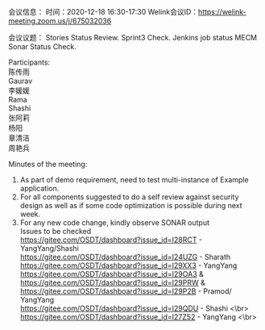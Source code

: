 会议信息：
时间：2020-12-18 16:30-17:30
Welink会议ID：https://welink-meeting.zoom.us/j/675032036

会议议题：
Stories Status Review. Sprint3 Check.
Jenkins job status
MECM Sonar Status Check.

Participants:  
陈传雨  
Gaurav  
李媛媛  
Rama  
Shashi  
张阿莉  
杨阳  
章清洁  
周艳兵  

Minutes of the meeting:
1. As part of demo requirement, need to test multi-instance of Example application.
2. For all components suggested to do a self review against security design as well as if some code optimization is possible during next week.
3. For any new code change, kindly observe SONAR output <br>
Issues to be checked <br>
https://gitee.com/OSDT/dashboard?issue_id=I28RCT - YangYang/Shashi <br>
https://gitee.com/OSDT/dashboard?issue_id=I24UZG - Sharath <br>
https://gitee.com/OSDT/dashboard?issue_id=I29XX3 - YangYang <br>
https://gitee.com/OSDT/dashboard?issue_id=I29OA3 & https://gitee.com/OSDT/dashboard?issue_id=I29PRW & https://gitee.com/OSDT/dashboard?issue_id=I29P2B - Pramod/ YangYang <br>
https://gitee.com/OSDT/dashboard?issue_id=I29QDU - Shashi <\br>
https://gitee.com/OSDT/dashboard?issue_id=I27Z52 - YangYang <\br>

